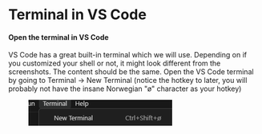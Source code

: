 # Terminal in VS Code

#### Open the terminal in VS Code

VS Code has a great built-in terminal which we will use. Depending on if you customized your shell or not, it might look different from the screenshots. The content should be the same. Open the VS Code terminal by going to Terminal -> New Terminal (notice the hotkey to later, you will probably not have the insane Norwegian "ø" character as your hotkey)

<div align="left"><figure><img src="../../.gitbook/assets/image (4) (1).png" alt=""><figcaption></figcaption></figure></div>
